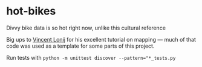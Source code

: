 # hot-bikes
Divvy bike data is so hot right now, unlike this cultural reference

Big ups to [Vincent Lonij](https://github.com/vincentropy/python_cartography_tutorial) for his excellent tutorial on mapping — much of that code was used as a template for some parts of this project. 

Run tests with ```python -m unittest discover --pattern="*_tests.py```